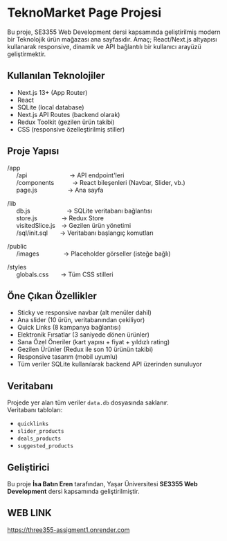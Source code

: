 #  TeknoMarket Page Projesi

Bu proje, SE3355 Web Development dersi kapsamında geliştirilmiş modern bir Teknolojik ürün mağazası ana sayfasıdır. Amaç; React/Next.js altyapısı kullanarak responsive, dinamik ve API bağlantılı bir kullanıcı arayüzü geliştirmektir.

##  Kullanılan Teknolojiler

- Next.js 13+ (App Router)
- React
- SQLite (local database)
- Next.js API Routes (backend olarak)
- Redux Toolkit (gezilen ürün takibi)
- CSS (responsive özelleştirilmiş stiller)

##  Proje Yapısı

/app  
  /api       → API endpoint'leri  
  /components   → React bileşenleri (Navbar, Slider, vb.)  
  page.js     → Ana sayfa  

/lib  
  db.js      → SQLite veritabanı bağlantısı  
  store.js    → Redux Store  
  visitedSlice.js → Gezilen ürün yönetimi  
  /sql/init.sql  → Veritabanı başlangıç komutları  

/public  
  /images    → Placeholder görseller (isteğe bağlı)  

/styles  
  globals.css  → Tüm CSS stilleri  

##  Öne Çıkan Özellikler

- Sticky ve responsive navbar (alt menüler dahil)
- Ana slider (10 ürün, veritabanından çekiliyor)
- Quick Links (8 kampanya bağlantısı)
- Elektronik Fırsatlar (3 saniyede dönen ürünler)
- Sana Özel Öneriler (kart yapısı + fiyat + yıldızlı rating)
- Gezilen Ürünler (Redux ile son 10 ürünün takibi)
- Responsive tasarım (mobil uyumlu)
- Tüm veriler SQLite kullanılarak backend API üzerinden sunuluyor

##  Veritabanı

Projede yer alan tüm veriler `data.db` dosyasında saklanır.  
Veritabanı tabloları:

- `quicklinks`  
- `slider_products`  
- `deals_products`  
- `suggested_products`


##  Geliştirici

Bu proje **İsa Batın Eren** tarafından, Yaşar Üniversitesi **SE3355 Web Development** dersi kapsamında geliştirilmiştir.

##  WEB LINK

https://three355-assigment1.onrender.com 


